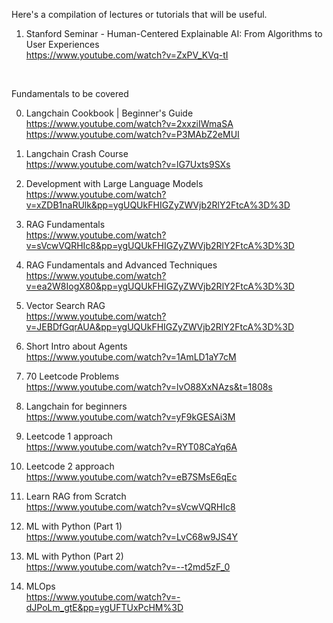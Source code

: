 Here's a compilation of lectures or tutorials that will be useful. <br>

1. Stanford Seminar - Human-Centered Explainable AI: From Algorithms to User Experiences <br>
https://www.youtube.com/watch?v=ZxPV_KVq-tI <br>
<br>

Fundamentals to be covered

0. Langchain Cookbook | Beginner's Guide <br>
https://www.youtube.com/watch?v=2xxziIWmaSA <br>
https://www.youtube.com/watch?v=P3MAbZ2eMUI <br>

1. Langchain Crash Course <br>
https://www.youtube.com/watch?v=lG7Uxts9SXs <br>

2. Development with Large Language Models <br>
https://www.youtube.com/watch?v=xZDB1naRUlk&pp=ygUQUkFHIGZyZWVjb2RlY2FtcA%3D%3D <br>

3. RAG Fundamentals <br>
https://www.youtube.com/watch?v=sVcwVQRHIc8&pp=ygUQUkFHIGZyZWVjb2RlY2FtcA%3D%3D <br>

4. RAG Fundamentals and Advanced Techniques <br>
https://www.youtube.com/watch?v=ea2W8IogX80&pp=ygUQUkFHIGZyZWVjb2RlY2FtcA%3D%3D <br>

5. Vector Search RAG <br>
https://www.youtube.com/watch?v=JEBDfGqrAUA&pp=ygUQUkFHIGZyZWVjb2RlY2FtcA%3D%3D <br>

6. Short Intro about Agents <br>
https://www.youtube.com/watch?v=1AmLD1aY7cM <br>

7. 70 Leetcode Problems <br>
https://www.youtube.com/watch?v=lvO88XxNAzs&t=1808s <br>

8. Langchain for beginners <br>
https://www.youtube.com/watch?v=yF9kGESAi3M <br>

9. Leetcode 1 approach <br>
https://www.youtube.com/watch?v=RYT08CaYq6A <br>
 
10. Leetcode 2 approach <br>
https://www.youtube.com/watch?v=eB7SMsE6qEc <br>

11. Learn RAG from Scratch <br>
https://www.youtube.com/watch?v=sVcwVQRHIc8 <br>

12. ML with Python (Part 1) <br>
https://www.youtube.com/watch?v=LvC68w9JS4Y <br>

13. ML with Python (Part 2) <br>
https://www.youtube.com/watch?v=--t2md5zF_0 <br>

14. MLOps <br>
https://www.youtube.com/watch?v=-dJPoLm_gtE&pp=ygUFTUxPcHM%3D <br>
